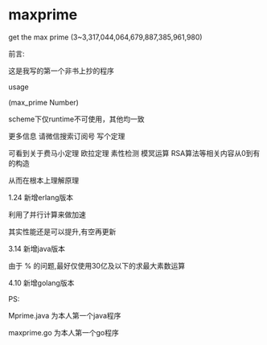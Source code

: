 # maxprime

get the max prime (3~3,317,044,064,679,887,385,961,980)

前言:

这是我写的第一个非书上抄的程序

usage

(max_prime Number)

scheme下仅runtime不可使用，其他均一致

更多信息   请微信搜索订阅号   写个定理

可看到关于费马小定理 欧拉定理  素性检测  模冥运算 RSA算法等相关内容从0到有的构造

从而在根本上理解原理


1.24 新增erlang版本

利用了并行计算来做加速

其实性能还是可以提升,有空再更新

3.14 新增java版本

由于 % 的问题,最好仅使用30亿及以下的求最大素数运算

4.10 新增golang版本

PS:

Mprime.java 为本人第一个java程序

maxprime.go 为本人第一个go程序